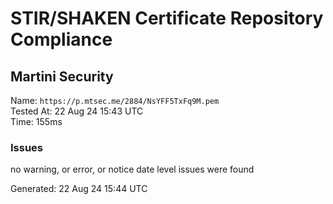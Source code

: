 # STIR/SHAKEN Certificate Repository Compliance

## Martini Security

Name: `https://p.mtsec.me/2884/NsYFF5TxFq9M.pem`\
Tested At: 22 Aug 24 15:43 UTC\
Time: 155ms

### Issues

no warning, or error, or notice date level issues were found

Generated: 22 Aug 24 15:44 UTC